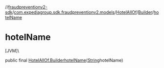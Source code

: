 //[fraudpreventionv2-sdk](../../../../index.md)/[com.expediagroup.sdk.fraudpreventionv2.models](../../index.md)/[HotelAllOf](../index.md)/[Builder](index.md)/[hotelName](hotel-name.md)

# hotelName

[JVM]\

public final [HotelAllOf.Builder](index.md)[hotelName](hotel-name.md)([String](https://docs.oracle.com/javase/8/docs/api/java/lang/String.html)hotelName)
